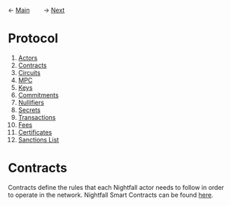 &larr; [Main](../README.md) &nbsp;&nbsp;&nbsp;&nbsp;&nbsp;&nbsp; &rarr; [Next](./circuits.md#circuits)

# Protocol
1. [Actors](./actors.md)
2. [Contracts](#contracts)
3. [Circuits](./circuits.md)
4. [MPC](./mpc.md)
5. [Keys](./keys.md)
6. [Commitments](./commitments.md)
7. [Nullifiers](./nullifiers.md#nullifiers)
8. [Secrets](./secrets.md)
9. [Transactions](./transactions.md)
10. [Fees](./fees.md#fees)
11. [Certificates](./certificates.md)
12. [Sanctions List](./certificates.md#sanctions-list)


# Contracts

Contracts define the rules that each Nightfall actor needs to follow in order to operate in the network. 
Nightfall Smart Contracts can be found [here](https://github.com/EYBlockchain/nightfall_3/blob/master/nightfall-deployer/contracts).

